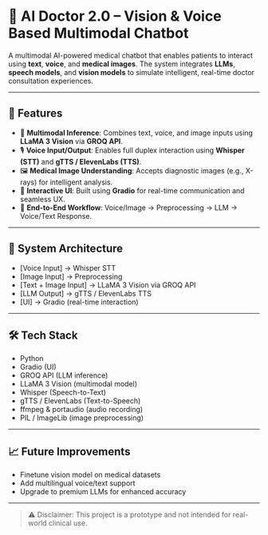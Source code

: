 # 🏥 AI Doctor 2.0 – Vision & Voice Based Multimodal Chatbot

A multimodal AI-powered medical chatbot that enables patients to interact using **text**, **voice**, and **medical images**. The system integrates **LLMs**, **speech models**, and **vision models** to simulate intelligent, real-time doctor consultation experiences.

---

## 🚀 Features

- 🧠 **Multimodal Inference**: Combines text, voice, and image inputs using **LLaMA 3 Vision** via **GROQ API**.
- 🎙️ **Voice Input/Output**: Enables full duplex interaction using **Whisper (STT)** and **gTTS / ElevenLabs (TTS)**.
- 🖼️ **Medical Image Understanding**: Accepts diagnostic images (e.g., X-rays) for intelligent analysis.
- 💬 **Interactive UI**: Built using **Gradio** for real-time communication and seamless UX.
- 🔄 **End-to-End Workflow**: Voice/Image → Preprocessing → LLM → Voice/Text Response.

---

## 🧠 System Architecture

- [Voice Input] → Whisper STT
- [Image Input] → Preprocessing
- [Text + Image Input] → LLaMA 3 Vision via GROQ API
- [LLM Output] → gTTS / ElevenLabs TTS
- [UI] → Gradio (real-time interaction)

---

## 🛠️ Tech Stack

- Python
- Gradio (UI)
- GROQ API (LLM inference)
- LLaMA 3 Vision (multimodal model)
- Whisper (Speech-to-Text)
- gTTS / ElevenLabs (Text-to-Speech)
- ffmpeg & portaudio (audio recording)
- PIL / ImageLib (image preprocessing)

---

## 📈 Future Improvements

- Finetune vision model on medical datasets
- Add multilingual voice/text support
- Upgrade to premium LLMs for enhanced accuracy

---

> ⚠️ Disclaimer: This project is a prototype and not intended for real-world clinical use.
